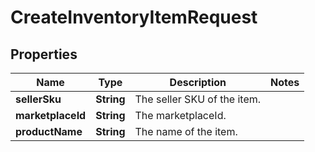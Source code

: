 # CreateInventoryItemRequest

## Properties
Name | Type | Description | Notes
------------ | ------------- | ------------- | -------------
**sellerSku** | **String** | The seller SKU of the item. | 
**marketplaceId** | **String** | The marketplaceId. | 
**productName** | **String** | The name of the item. | 
